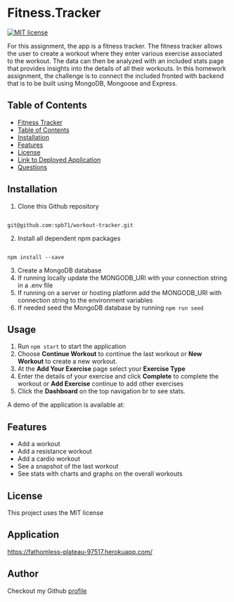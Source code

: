 # Fitness.Tracker

[![MIT license](https://img.shileds.io/badge/License-MIT-blue.svg)](https://opensource.org/licenses/MIT)

For this assignment, the app is a fitness tracker. The fitness tracker allows the user to create a workout where they enter various exercise associated to the workout. The data can then be analyzed with an included stats page that provides insights into the details of all their workouts. In this homework assignment, the challenge is to connect the included fronted with backend that is to be built using MongoDB, Mongoose and Express.

## Table of Contents

- [Fitness Tracker](#fitness.tracker)
- [Table of Contents](#table-of-contents)
- [Installation](#installation)
- [Features](#features)
- [License](#license)
- [Link to Deployed Application](#application)
- [Questions](#questions)

## Installation

1. Clone this Github repository

```

git@github.com:spb71/workout-tracker.git
```

2. Install all dependent npm packages

```

npm install --save

```

3. Create a MongoDB database
4. If running locally update the MONGODB_URI with your connection string in a .env file
5. If running on a server or hosting platform add the MONGODB_URI with connection string to the environment variables
6. If needed seed the MongoDB database by running `npm run seed`

## Usage

1. Run `npm start` to start the application
2. Choose **Continue Workout** to continue the last workout or **New Workout** to create a new workout.
3. At the **Add Your Exercise** page select your **Exercise Type**
4. Enter the details of your exercise and click **Complete** to complete the workout or **Add Exercise** continue to add other exercises
5. Click the **Dashboard** on the top navigation br to see stats.

A demo of the application is available at:

## Features

- Add a workout
- Add a resistance workout
- Add a cardio workout
- See a snapshot of the last workout
- See stats with charts and graphs on the overall workouts

## License

This project uses the MIT license

## Application

https://fathomless-plateau-97517.herokuapp.com/

## Author

Checkout my Github [profile](https://github.com/spb71)
